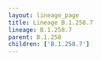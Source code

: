 ```yaml
---
layout: lineage_page
title: Lineage B.1.258.7
lineage: B.1.258.7
parent: B.1.258
children: ['B.1.258.7']
---
```

